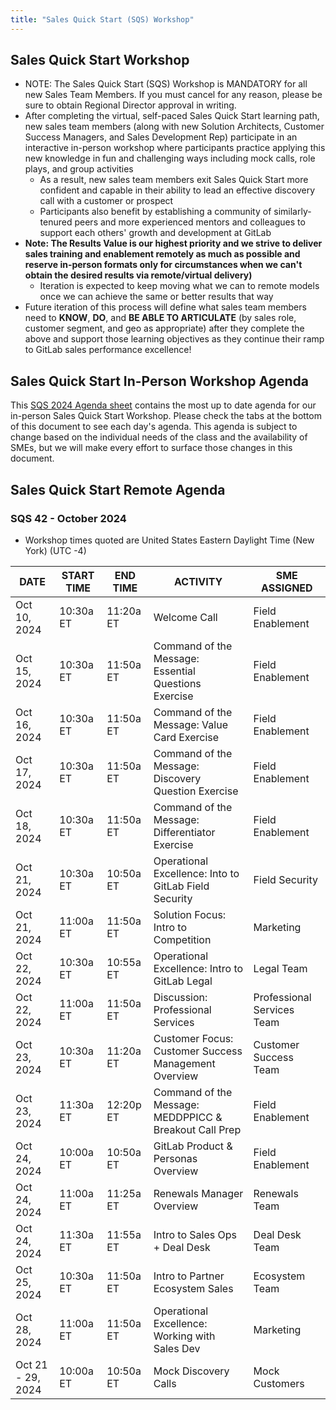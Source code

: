```yaml
---
title: "Sales Quick Start (SQS) Workshop"
---
```


## Sales Quick Start Workshop

- NOTE: The Sales Quick Start (SQS) Workshop is MANDATORY for all new Sales Team Members. If you must cancel for any reason, please be sure to obtain Regional Director approval in writing.
- After completing the virtual, self-paced Sales Quick Start learning path, new sales team members (along with new Solution Architects, Customer Success Managers, and Sales Development Rep) participate in an interactive in-person workshop where participants practice applying this new knowledge in fun and challenging ways including mock calls, role plays, and group activities
  - As a result, new sales team members exit Sales Quick Start more confident and capable in their ability to lead an effective discovery call with a customer or prospect
  - Participants also benefit by establishing a community of similarly-tenured peers and more experienced mentors and colleagues to support each others' growth and development at GitLab
- **Note: The Results Value is our highest priority and we strive to deliver sales training and enablement remotely as much as possible and reserve in-person formats only for circumstances when we can't obtain the desired results via remote/virtual delivery)**
  - Iteration is expected to keep moving what we can to remote models once we can achieve the same or better results that way
- Future iteration of this process will define what sales team members need to **KNOW**, **DO**, and **BE ABLE TO ARTICULATE** (by sales role, customer segment, and geo as appropriate) after they complete the above and support those learning objectives as they continue their ramp to GitLab sales performance excellence!

## Sales Quick Start In-Person Workshop Agenda

This [SQS 2024 Agenda sheet](https://docs.google.com/spreadsheets/d/1f64fZCKbrz7JEydEIkUeGZ16nQuLxNgD6RXEM2zEgws/edit?usp=sharing) contains the most up to date agenda for our in-person Sales Quick Start Workshop. Please check the tabs at the bottom of this document to see each day's agenda. This agenda is subject to change based on the individual needs of the class and the availability of SMEs, but we will make every effort to surface those changes in this document.

## Sales Quick Start Remote Agenda

### SQS 42 - October 2024

- Workshop times quoted are United States Eastern Daylight Time (New York) (UTC -4)

| DATE | START TIME | END TIME | ACTIVITY | SME ASSIGNED |
|------|------------|----------|----------|--------------|
| Oct 10, 2024 | 10:30a ET | 11:20a ET | Welcome Call | Field Enablement |
| Oct 15, 2024 | 10:30a ET | 11:50a ET | Command of the Message: Essential Questions Exercise | Field Enablement  |
| Oct 16, 2024 | 10:30a ET | 11:50a ET | Command of the Message: Value Card Exercise | Field Enablement |
| Oct 17, 2024 | 10:30a ET | 11:50a ET | Command of the Message: Discovery Question Exercise | Field Enablement |
| Oct 18, 2024 | 10:30a ET | 11:50a ET | Command of the Message: Differentiator Exercise |Field Enablement  |
| Oct 21, 2024 | 10:30a ET | 10:50a ET | Operational Excellence: Into to GitLab Field Security | Field Security |
| Oct 21, 2024 | 11:00a ET | 11:50a ET | Solution Focus: Intro to Competition | Marketing  |
| Oct 22, 2024 | 10:30a ET | 10:55a ET | Operational Excellence: Intro to GitLab Legal | Legal Team |
| Oct 22, 2024 | 11:00a ET | 11:50a ET | Discussion: Professional Services | Professional Services Team |
| Oct 23, 2024 | 10:30a ET | 11:20a ET | Customer Focus: Customer Success Management Overview | Customer Success Team |
| Oct 23, 2024 | 11:30a ET | 12:20p ET | Command of the Message: MEDDPPICC & Breakout Call Prep | Field Enablement |
| Oct 24, 2024 | 10:00a ET | 10:50a ET | GitLab Product & Personas Overview | Field Enablement  |
| Oct 24, 2024 | 11:00a ET | 11:25a ET | Renewals Manager Overview | Renewals Team  |
| Oct 24, 2024 | 11:30a ET | 11:55a ET | Intro to Sales Ops + Deal Desk | Deal Desk Team |
| Oct 25, 2024 | 10:30a ET | 11:50a ET | Intro to Partner Ecosystem Sales | Ecosystem Team |
| Oct 28, 2024 | 11:00a ET | 11:50a ET | Operational Excellence: Working with Sales Dev | Marketing |
| Oct 21 - 29, 2024 | 10:00a ET | 10:50a ET | Mock Discovery Calls | Mock Customers |
